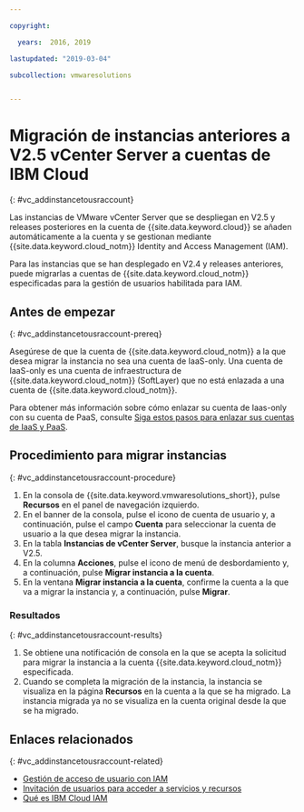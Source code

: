 ```yaml
---

copyright:

  years:  2016, 2019

lastupdated: "2019-03-04"

subcollection: vmwaresolutions


---
```


# Migración de instancias anteriores a V2.5 vCenter Server a cuentas de IBM Cloud
{: #vc_addinstancetousraccount}

Las instancias de VMware vCenter Server que se despliegan en V2.5 y releases posteriores en la cuenta de {{site.data.keyword.cloud}} se añaden automáticamente a la cuenta y se gestionan mediante {{site.data.keyword.cloud_notm}} Identity and Access Management (IAM).

Para las instancias que se han desplegado en V2.4 y releases anteriores, puede migrarlas a cuentas de {{site.data.keyword.cloud_notm}} especificadas para la gestión de usuarios habilitada para IAM.

## Antes de empezar
{: #vc_addinstancetousraccount-prereq}

Asegúrese de que la cuenta de {{site.data.keyword.cloud_notm}} a la que desea migrar la instancia no sea una cuenta de IaaS-only. Una cuenta de IaaS-only es una cuenta de infraestructura de {{site.data.keyword.cloud_notm}} (SoftLayer) que no está enlazada a una cuenta de {{site.data.keyword.cloud_notm}}.

Para obtener más información sobre cómo enlazar su cuenta de Iaas-only con su cuenta de PaaS, consulte [Siga estos pasos para enlazar sus cuentas de IaaS y PaaS](https://www.ibm.com/blogs/bluemix/2018/03/follow-steps-link-iaas-paas-accounts/).

## Procedimiento para migrar instancias
{: #vc_addinstancetousraccount-procedure}

1. En la consola de {{site.data.keyword.vmwaresolutions_short}}, pulse **Recursos** en el panel de navegación izquierdo.
2. En el banner de la consola, pulse el icono de cuenta de usuario y, a continuación, pulse el campo **Cuenta** para seleccionar la cuenta de usuario a la que desea migrar la instancia.
3. En la tabla **Instancias de vCenter Server**, busque la instancia anterior a V2.5.
4. En la columna **Acciones**, pulse el icono de menú de desbordamiento y, a continuación, pulse **Migrar instancia a la cuenta**.
5. En la ventana **Migrar instancia a la cuenta**, confirme la cuenta a la que va a migrar la instancia y, a continuación, pulse **Migrar**.

### Resultados
{: #vc_addinstancetousraccount-results}

1. Se obtiene una notificación de consola en la que se acepta la solicitud para migrar la instancia a la cuenta {{site.data.keyword.cloud_notm}} especificada.
2. Cuando se completa la migración de la instancia, la instancia se visualiza en la página **Recursos** en la cuenta a la que se ha migrado. La instancia migrada ya no se visualiza en la cuenta original desde la que se ha migrado.

## Enlaces relacionados
{: #vc_addinstancetousraccount-related}

* [Gestión de acceso de usuario con IAM](/docs/services/vmwaresolutions/vmonic?topic=vmware-solutions-managing-user-access-with-iam)
* [Invitación de usuarios para acceder a servicios y recursos](/docs/services/vmwaresolutions/vmonic?topic=vmware-solutions-iamuserinvite)
* [Qué es IBM Cloud IAM](/docs/iam?topic=iam-iamoverview)
